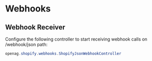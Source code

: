 # Webhooks

## Webhook Receiver

Configure the following controller to start receiving webhook calls on /webhook/json path:
```java
openag.shopify.webhooks.ShopifyJsonWebhookController
```

